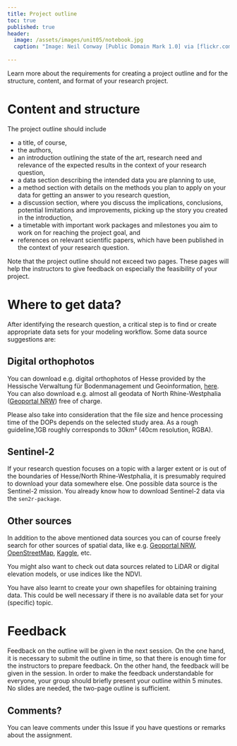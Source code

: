 ```yaml
---
title: Project outline
toc: true
published: true
header:
  image: /assets/images/unit05/notebook.jpg
  caption: "Image: Neil Conway [Public Domain Mark 1.0] via [flickr.com](https://www.flickr.com/photos/neilconway/5625707813/in/photostream/)"
 
---
```

   
Learn more about the requirements for creating a project outline and for the structure, content, and format of your research project.


# Content and structure
The project outline should include
* a title, of course, 
* the authors,
* an introduction outlining the state of the art, research need and relevance of the expected results in the context of your research question,
* a data section describing the intended data you are planning to use,
* a method section with details on the methods you plan to apply on your data for getting an answer to you research question,
* a discussion section, where you discuss the implications, conclusions, potential limitations and improvements, picking up the story you created in the introduction, 
* a timetable with important work packages and milestones you aim to work on for reaching the project goal, and 
* references on relevant scientific papers, which have been published in the context of your research question.

Note that the project outline should not exceed two pages.
These pages will help the instructors to give feedback on especially the feasibility of your project. 

# Where to get data?
After identifying the research question, a critical step is to find or create appropriate data sets for your modeling workflow.
Some data source suggestions are:


## Digital orthophotos
You can download e.g. digital orthophotos of Hesse provided by the Hessische Verwaltung für Bodenmanagement und Geoinformation, [here](https://gds.hessen.de/INTERSHOP/web/WFS/HLBG-Geodaten-Site/de_DE/-/EUR/ViewDownloadcenter-Start).
You can also download e.g. almost all geodata of North Rhine-Westphalia ([Geoportal NRW](https://www.geoportal.nrw/)) free of charge.

Please also take into consideration that the file size and hence processing time of the DOPs depends on the selected study area.
As a rough guideline,1GB roughly corresponds to 30km² (40cm resolution, RGBA).
   
   
## Sentinel-2
If your research question focuses on a topic with a larger extent or is out of the boundaries of Hesse/North Rhine-Westphalia, it is presumably required to download your data somewhere else. One possible data source is the Sentinel-2 mission. You already know how to download Sentinel-2 data via the `sen2r-package`.
   
## Other sources
In addition to the above mentioned data sources you can of course freely search for other sources of spatial data, 
like e.g. [Geoportal NRW](https://www.geoportal.nrw/), [OpenStreetMap](https://www.openstreetmap.de/), [Kaggle](https://www.kaggle.com/), etc.

You might also want to check out data sources related to LiDAR or digital elevation models, or use indices like the NDVI.

You have also learnt to create your own shapefiles for obtaining training data. 
This could be well necessary if there is no available data set for your (specific) topic.




# Feedback
Feedback on the outline will be given in the next session. 
On the one hand, it is necessary to submit the outline in time, so that there is enough time for the instructors to prepare feedback. 
On the other hand, the feedback will be given in the session. 
In order to make the feedback understandable for everyone, your group should briefly present your outline within 5 minutes. 
No slides are needed, the two-page outline is sufficient.



## Comments?
You can leave comments under this Issue if you have questions or remarks about the assignment. 



<script src="https://utteranc.es/client.js"
        repo="GeoMOER/geoAI"
        issue-term="GeoAI_2021_unit_05_01_project_outline"
        theme="github-light"
        crossorigin="anonymous"
        async>
</script>

